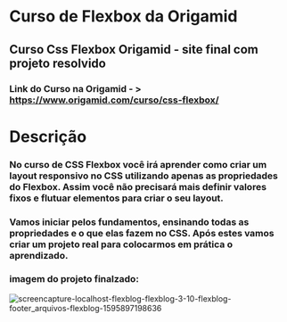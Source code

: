 # Curso de Flexbox da Origamid
## Curso Css Flexbox Origamid - site final com projeto resolvido

### Link do Curso na Origamid - > https://www.origamid.com/curso/css-flexbox/


# Descrição
### No curso de CSS Flexbox você irá aprender como criar um layout responsivo no CSS utilizando apenas as propriedades do Flexbox. Assim você não precisará mais definir valores fixos e flutuar elementos para criar o seu layout.

### Vamos iniciar pelos fundamentos, ensinando todas as propriedades e o que elas fazem no CSS. Após estes vamos criar um projeto real para colocarmos em prática o aprendizado.

### imagem do projeto finalzado:
![screencapture-localhost-flexblog-flexblog-3-10-flexblog-footer_arquivos-flexblog-1595897198636](https://user-images.githubusercontent.com/5197047/88730204-f3011000-d10b-11ea-96cd-0b8cedb7466a.png) 